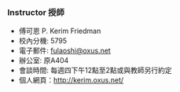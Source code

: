 ### Instructor 授師
* 傅可恩 P. Kerim Friedman
* 校內分機: 5795
* 電子郵件: fulaoshi@oxus.net
* 辦公室: 原A404
* 會談時間: 每週四下午12點至2點或與教師另行約定
* 個人網頁：http://kerim.oxus.net/